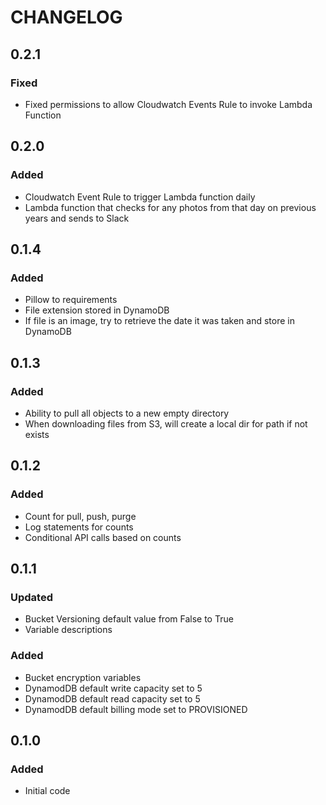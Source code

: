 # CHANGELOG

## 0.2.1

### Fixed

* Fixed permissions to allow Cloudwatch Events Rule to invoke Lambda Function

## 0.2.0

### Added

* Cloudwatch Event Rule to trigger Lambda function daily
* Lambda function that checks for any photos from that day on previous years and sends to Slack

## 0.1.4

### Added

* Pillow to requirements
* File extension stored in DynamoDB
* If file is an image, try to retrieve the date it was taken and store in DynamoDB

## 0.1.3

### Added

* Ability to pull all objects to a new empty directory
* When downloading files from S3, will create a local dir for path if not exists

## 0.1.2

### Added

* Count for pull, push, purge
* Log statements for counts
* Conditional API calls based on counts

## 0.1.1

### Updated

* Bucket Versioning default value from False to True
* Variable descriptions

### Added

* Bucket encryption variables
* DynamodDB default write capacity set to 5
* DynamodDB default read capacity set to 5
* DynamodDB default billing mode set to PROVISIONED

## 0.1.0

### Added

* Initial code
